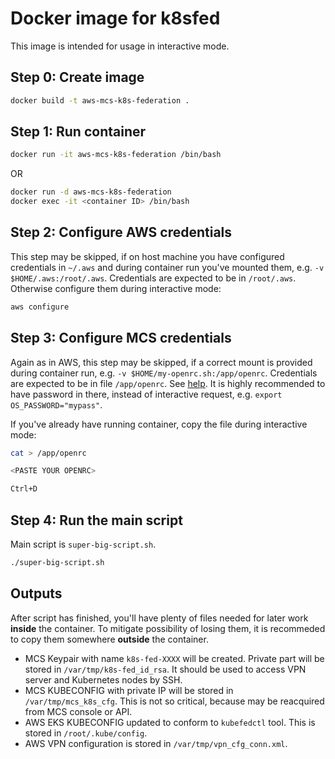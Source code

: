 # Docker image for k8sfed

This image is intended for usage in interactive mode.

## Step 0: Create image

```bash
docker build -t aws-mcs-k8s-federation .
```

## Step 1: Run container

```bash
docker run -it aws-mcs-k8s-federation /bin/bash
```

OR

```bash
docker run -d aws-mcs-k8s-federation
docker exec -it <container ID> /bin/bash
```

## Step 2: Configure AWS credentials

This step may be skipped, if on host machine you have configured credentials in `~/.aws` and during container run you've mounted them, e.g. `-v $HOME/.aws:/root/.aws`. Credentials are expected to be in `/root/.aws`. Otherwise configure them during interactive mode:

```bash
aws configure
```

## Step 3: Configure MCS credentials

Again as in AWS, this step may be skipped, if a correct mount is provided during container run, e.g. `-v $HOME/my-openrc.sh:/app/openrc`. Credentials are expected to be in file `/app/openrc`. See [help](https://mcs.mail.ru/help/iaas-api/openstack-api). It is highly recommended to have password in there, instead of interactive request, e.g. `export OS_PASSWORD="mypass"`.

If you've already have running container, copy the file during interactive mode:

```bash
cat > /app/openrc

<PASTE YOUR OPENRC>

Ctrl+D
```

## Step 4: Run the main script

Main script is `super-big-script.sh`.

```bash
./super-big-script.sh
```

## Outputs

After script has finished, you'll have plenty of files needed for later work **inside** the container. To mitigate possibility of losing them, it is recommeded to copy them somewhere **outside** the container.

* MCS Keypair with name `k8s-fed-XXXX` will be created. Private part will be stored in `/var/tmp/k8s-fed_id_rsa`. It should be used to access VPN server and Kubernetes nodes by SSH.
* MCS KUBECONFIG with private IP will be stored in `/var/tmp/mcs_k8s_cfg`. This is not so critical, because may be reacquired from MCS console or API.
* AWS EKS KUBECONFIG updated to conform to `kubefedctl` tool. This is stored in `/root/.kube/config`.
* AWS VPN configuration is stored in `/var/tmp/vpn_cfg_conn.xml`.
